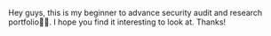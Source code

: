 Hey guys, this is my beginner to advance security audit and research portfolio🧑‍💻. I hope you find it interesting to look at. Thanks!
